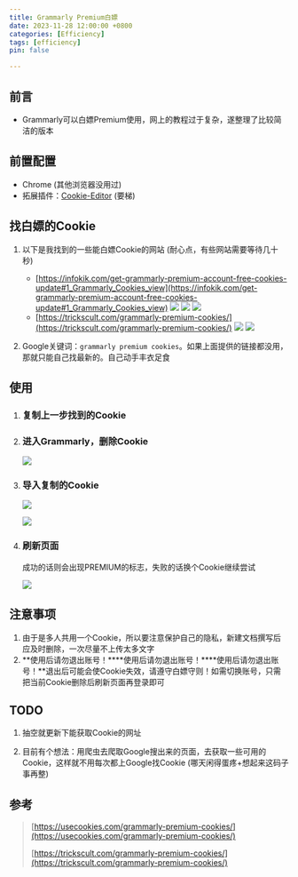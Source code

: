 ```yaml
---
title: Grammarly Premium白嫖
date: 2023-11-28 12:00:00 +0800
categories: [Efficiency]
tags: [efficiency]
pin: false

---
```


## 前言

- Grammarly可以白嫖Premium使用，网上的教程过于复杂，遂整理了比较简洁的版本

## 前置配置

- Chrome (其他浏览器没用过)
- 拓展插件：[Cookie-Editor](https://chromewebstore.google.com/detail/cookie-editor/hlkenndednhfkekhgcdicdfddnkalmdm?utm_source=ext_app_menu) (要梯)

## 找白嫖的Cookie

1. 以下是我找到的一些能白嫖Cookie的网站 (耐心点，有些网站需要等待几十秒)
   - [https://infokik.com/get-grammarly-premium-account-free-cookies-update#1_Grammarly_Cookies_view](https://infokik.com/get-grammarly-premium-account-free-cookies-update#1_Grammarly_Cookies_view)
    ![](https://cdn.jsdelivr.net/gh/Country-If/Typora-images/img/202311281329964.png)
     ![](https://cdn.jsdelivr.net/gh/Country-If/Typora-images/img/202311281330997.png)
     ![](https://cdn.jsdelivr.net/gh/Country-If/Typora-images/img/202311281331710.png)
   - [https://trickscult.com/grammarly-premium-cookies/](https://trickscult.com/grammarly-premium-cookies/)
    ![](https://cdn.jsdelivr.net/gh/Country-If/Typora-images/img/202311281328192.png)
     ![](https://cdn.jsdelivr.net/gh/Country-If/Typora-images/img/202311281330415.png)

2. Google关键词：`grammarly premium cookies`。如果上面提供的链接都没用，那就只能自己找最新的。自己动手丰衣足食

## 使用

1. ### 复制上一步找到的Cookie

2. ### 进入Grammarly，删除Cookie

   ![](https://cdn.jsdelivr.net/gh/Country-If/Typora-images/img/202311281305823.png)

3. ### 导入复制的Cookie

   ![](https://cdn.jsdelivr.net/gh/Country-If/Typora-images/img/202311281306603.png)

   ![](https://cdn.jsdelivr.net/gh/Country-If/Typora-images/img/202311281307149.png)

4. ### 刷新页面

   成功的话则会出现PREMIUM的标志，失败的话换个Cookie继续尝试

   ![](https://cdn.jsdelivr.net/gh/Country-If/Typora-images/img/202311281309162.png)

## 注意事项

1. 由于是多人共用一个Cookie，所以要注意保护自己的隐私，新建文档撰写后应及时删除，一次尽量不上传太多文字
2. **使用后请勿退出账号！****使用后请勿退出账号！****使用后请勿退出账号！**退出后可能会使Cookie失效，请遵守白嫖守则！如需切换账号，只需把当前Cookie删除后刷新页面再登录即可

## TODO

1. 抽空就更新下能获取Cookie的网址

2. 目前有个想法：用爬虫去爬取Google搜出来的页面，去获取一些可用的Cookie，这样就不用每次都上Google找Cookie (哪天闲得蛋疼+想起来这码子事再整)

## 参考

> [https://usecookies.com/grammarly-premium-cookies/](https://usecookies.com/grammarly-premium-cookies/)
>
> [https://trickscult.com/grammarly-premium-cookies/](https://trickscult.com/grammarly-premium-cookies/)